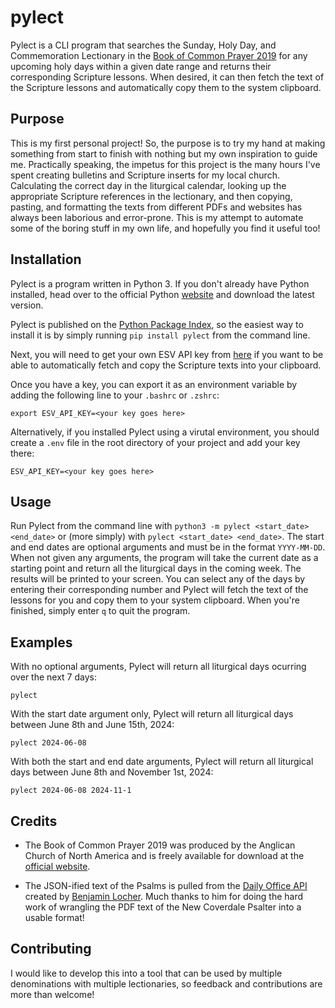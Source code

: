 # pylect

Pylect is a CLI program that searches the Sunday, Holy Day, and Commemoration Lectionary in the [Book of Common Prayer 2019](https://bcp2019.anglicanchurch.net/) for any upcoming holy days within a given date range and returns their corresponding Scripture lessons. When desired, it can then fetch the text of the Scripture lessons and automatically copy them to the system clipboard.

## Purpose

This is my first personal project! So, the purpose is to try my hand at making something from start to finish with nothing but my own inspiration to guide me. Practically speaking, the impetus for this project is the many hours I've spent creating bulletins and Scripture inserts for my local church. Calculating the correct day in the liturgical calendar, looking up the appropriate Scripture references in the lectionary, and then copying, pasting, and formatting the texts from different PDFs and websites has always been laborious and error-prone. This is my attempt to automate some of the boring stuff in my own life, and hopefully you find it useful too!

## Installation

Pylect is a program written in Python 3. If you don't already have Python installed, head over to the official Python [website](https://www.python.org/) and download the latest version.

Pylect is published on the [Python Package Index](https://pypi.org/project/pylect/), so the easiest way to install it is by simply running `pip install pylect` from the command line.

Next, you will need to get your own ESV API key from [here](https://api.esv.org/) if you want to be able to automatically fetch and copy the Scripture texts into your clipboard.

Once you have a key, you can export it as an environment variable by adding the following line to your `.bashrc` or `.zshrc`:

```
export ESV_API_KEY=<your key goes here>
```

Alternatively, if you installed Pylect using a virutal environment, you should create a `.env` file in the root directory of your project and add your key there:

```
ESV_API_KEY=<your key goes here>
```

## Usage

Run Pylect from the command line with `python3 -m pylect <start_date> <end_date>` or (more simply) with `pylect <start_date> <end_date>`. The start and end dates are optional arguments and must be in the format `YYYY-MM-DD`. When not given any arguments, the program will take the current date as a starting point and return all the liturgical days in the coming week. The results will be printed to your screen. You can select any of the days by entering their corresponding number and Pylect will fetch the text of the lessons for you and copy them to your system clipboard. When you're finished, simply enter `q` to quit the program.

## Examples

With no optional arguments, Pylect will return all liturgical days ocurring over the next 7 days:

```
pylect
```

With the start date argument only, Pylect will return all liturgical days between June 8th and June 15th, 2024:

```
pylect 2024-06-08
```

With both the start and end date arguments, Pylect will return all liturgical days between June 8th and November 1st, 2024:

```
pylect 2024-06-08 2024-11-1
```

## Credits

- The Book of Common Prayer 2019 was produced by the Anglican Church of North America and is freely available for download at the [official website](https://bcp2019.anglicanchurch.net/).

- The JSON-ified text of the Psalms is pulled from the [Daily Office API](https://api.dailyoffice2019.com/api/) created by [Benjamin Locher](https://github.com/blocher). Much thanks to him for doing the hard work of wrangling the PDF text of the New Coverdale Psalter into a usable format!

## Contributing

I would like to develop this into a tool that can be used by multiple denominations with multiple lectionaries, so feedback and contributions are more than welcome!
